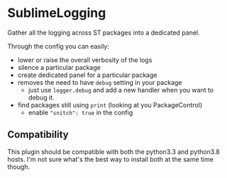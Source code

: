 # SublimeLogging

Gather all the logging across ST packages into a dedicated panel.

Through the config you can easily:
* lower or raise the overall verbosity of the logs
* silence a particular package
* create dedicated panel for a particular package
* removes the need to have `debug` setting in your package
  - just use `logger.debug` and add a new handler when you want to debug it.
* find packages still using `print` (looking at you PackageControl)
  - enable `"snitch": true` in the config


## Compatibility

This plugin should be compatible with both the python3.3 and python3.8 hosts.
I'm not sure what's the best way to install both at the same time though.
